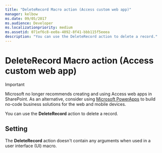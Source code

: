 ```yaml
---
title: "DeleteRecord Macro action (Access custom web app)" 
manager: kelbow
ms.date: 09/05/2017
ms.audience: Developer 
ms.localizationpriority: medium
ms.assetid: 071ef6c8-ee0a-4092-8f41-bbb115f5eeea
description: "You can use the DeleteRecord action to delete a record."
---
```


# DeleteRecord Macro action (Access custom web app)

> [!IMPORTANT]
> Microsoft no longer recommends creating and using Access web apps in SharePoint. As an alternative, consider using [Microsoft PowerApps](https://powerapps.microsoft.com/) to build no-code business solutions for the web and mobile devices. 
  
You can use the **DeleteRecord** action to delete a record. 
  
## Setting

The **DeleteRecord** action doesn't contain any arguments when used in a user interface (UI) macro. 
  

